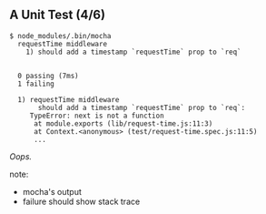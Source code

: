 ## A Unit Test (4/6)

```shell
$ node_modules/.bin/mocha
  requestTime middleware
    1) should add a timestamp `requestTime` prop to `req`


  0 passing (7ms)
  1 failing

  1) requestTime middleware
       should add a timestamp `requestTime` prop to `req`:
     TypeError: next is not a function
      at module.exports (lib/request-time.js:11:3)
      at Context.<anonymous> (test/request-time.spec.js:11:5)
      ...
```

*Oops.*
<!-- .element: class="fragment" -->

note:

- mocha's output
- failure should show stack trace
